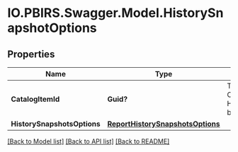 # IO.PBIRS.Swagger.Model.HistorySnapshotOptions
## Properties

Name | Type | Description | Notes
------------ | ------------- | ------------- | -------------
**CatalogItemId** | **Guid?** | The Id of the CatalogItem that this HistorySnapshotOptions belongs to. | [optional] 
**HistorySnapshotsOptions** | [**ReportHistorySnapshotsOptions**](ReportHistorySnapshotsOptions.md) |  | [optional] 

[[Back to Model list]](../README.md#documentation-for-models) [[Back to API list]](../README.md#documentation-for-api-endpoints) [[Back to README]](../README.md)

